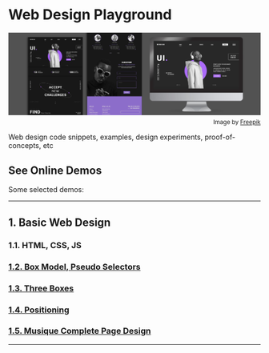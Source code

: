 # Web Design Playground

<div align="center">
  <img src="banner.jpg" align="center"/>
</div>
<div align="right">
  <sub>Image by <a href="https://www.freepik.com/free-psd/user-interface-design-website-template_20548064.htm#&position=10&from_view=collections">Freepik</a>
</div>

Web design code snippets, examples, design experiments, proof-of-concepts, etc

## See Online Demos

Some selected demos:

<hr>

## 1. Basic Web Design

### 1.1. HTML, CSS, JS

### [1.2. Box Model, Pseudo Selectors](https://abeerration.github.io/Web-Design-Playground/demos/1.%20Basic%20Web%20Design/1.2.%20Box%20Model,%20Pseudo%20Selectors)

### [1.3. Three Boxes](https://abeerration.github.io/Web-Design-Playground/demos/1.%20Basic%20Web%20Design/1.3.%20Three%20Boxes)

### [1.4. Positioning](https://abeerration.github.io/Web-Design-Playground/demos/1.%20Basic%20Web%20Design/1.4.%20Positioning)

### [1.5. Musique Complete Page Design](https://abeerration.github.io/Web-Design-Playground/demos/1.%20Basic%20Web%20Design/1.5.%20Musique%20Complete%20Page%20Design)

<hr>

